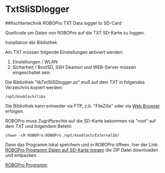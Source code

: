# TxtSliSDlogger
##fischtertechnik ROBOPro TXT Data logger to SD-Card

Quellcode um Daten von ROBOPro auf die TXT SD-Karte zu loggen.


Installation der Bibliothek

Am TXT müssen folgende Einstellungen aktiviert werden:
1. Einstellungen / WLAN 
2. Sicherheit / BootSD, SSH Deamon und WEB-Server müssen eingeschaltet sein

Die Bibliothek "libTxtSliSDlogger.so" muß auf dem TXT in folgendes Verzeichnis kopiert werden:
```
/opt/knobloch/libs
```
Die Bibliothek kann entweder via FTP, z.b. "FileZilla" oder via [Web Browser](/support/Bibliothek.png) erfolgen.



ROBOPro muss Zugriffsrechte auf die SD-Karte bekommen via "root" auf dem TXT und folgendem Befehl: 
```
chown -cR ROBOPro:ROBOPro /opt/knobloch/ExternalSD/
```

Dann das Programm lokal speichern und in ROBOPro öffnen, hier der Link:
[ROBOPro Programm Daten auf SD-Karte loggen](/support/RoboPro/)
die ZIP Datei downloaden und entpacken.

[ROBOPro Programm](https://raw.githubusercontent.com/chehr/TxtSliSDlogger/master/support/RoboPro%SD-Karte.png)
